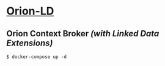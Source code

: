 # [Orion-LD](https://github.com/FIWARE/context.Orion-LD)

## Orion Context Broker *(with Linked Data Extensions)*

```console
$ docker-compose up -d
```